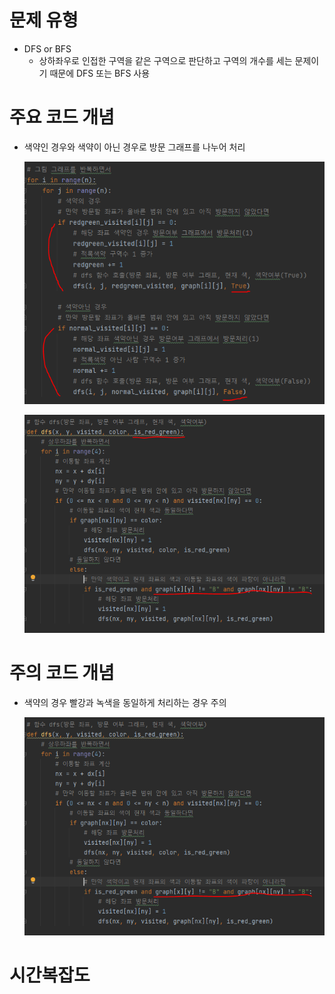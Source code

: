 # 문제 유형
- DFS or BFS
  - 상하좌우로 인접한 구역을 같은 구역으로 판단하고 구역의 개수를 세는 문제이기 때문에 DFS 또는 BFS 사용

# 주요 코드 개념
- 색약인 경우와 색약이 아닌 경우로 방문 그래프를 나누어 처리

  ![img_1.png](../../이미지/적록색약_1.png)

  ![img_3.png](../../이미지/적록색약_3.png)

# 주의 코드 개념
- 색약의 경우 빨강과 녹색을 동일하게 처리하는 경우 주의

  ![img_2.png](../../이미지/적록색약_2.png)

# 시간복잡도